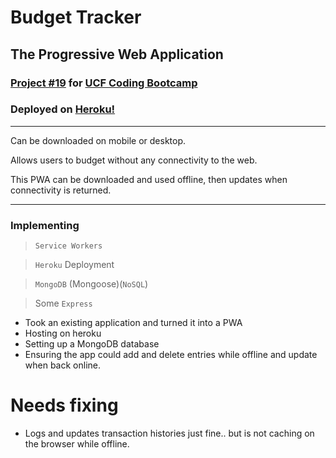 # Budget Tracker
## The Progressive Web Application

### [Project #19][1] for [UCF Coding Bootcamp](https://bootcamp.ce.ucf.edu/coding/)

### Deployed on [Heroku!](https://fudge-it-budgit.herokuapp.com/) 

---
Can be downloaded on mobile or desktop.

Allows users to budget without any connectivity to the web.

This PWA can be downloaded and used offline, then updates when connectivity is returned.

--- 

### Implementing 
> `Service Workers`

> `Heroku` Deployment

> `MongoDB` (Mongoose)(`NoSQL`)

> Some `Express`


- Took an existing application and turned it into a PWA
- Hosting on heroku 
- Setting up a MongoDB database
- Ensuring the app could add and delete entries while offline and update when back online.

[1]:https://github.com/UCF-Coding-Boot-Camp/UCF-VIRT-BO-FSF-PT-04-2021-U-B/tree/main/19-PWA/02-Challenge

# Needs fixing 
- Logs and updates transaction histories just fine.. but is not caching on the browser while offline.